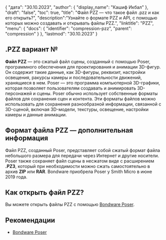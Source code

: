 {
"дата": "30.10.2023",
  "author": {
"display_name": "Кашиф Икбал"
},
"draft": "false",
"toc": true,
"title": "Файл PZZ — что такое файл .pzz и как его открыть?",
  "description":"Узнайте о формате PZZ и API, с помощью которых можно создавать и открывать файлы PZZ.",
"linktitle": "PZZ",
  "menu": {
    "docs": {
      "identifier": "compression-pzz",
"parent": "compression"
}
},
"lastmod": "30.10.2023"
}

## .PZZ вариант №

**Файл PZZ** — это сжатый файл сцены, созданный с помощью Poser, программного обеспечения для проектирования и анимации 3D-фигур. Он содержит такие данные, как 3D-фигуры, реквизит, настройки освещения, ракурсы камеры и последовательности движений, хранящиеся в нем. Poser — это программа компьютерной 3D-графики, которая позволяет пользователям создавать и анимировать 3D-персонажей и сцены. Poser обычно использует собственные форматы файлов для сохранения сцен и контента. Эти форматы файлов можно использовать для сохранения разнообразной информации, связанной с 3D-сценой, включая 3D-модели, текстуры, освещение, настройки камеры и данные анимации.

## Формат файла PZZ — дополнительная информация

Файл PZZ, созданный Poser, представляет собой сжатый формат файла небольшого размера для передачи через Интернет и другие носители. Poser также сохраняет файл сцены в несжатом виде с расширением **.PZ3**, который при необходимости можно сжать самостоятельно в архив **ZIP** или **RAR**. Bondware приобрела Poser у Smith Micro в июне 2019 года.

## Как открыть файл PZZ?

Вы можете открыть файлы PZZ с помощью [Bondware Poser](https://www.posersoftware.com/).

## Рекомендации

 * [Bondware Poser](https://www.posersoftware.com/)
